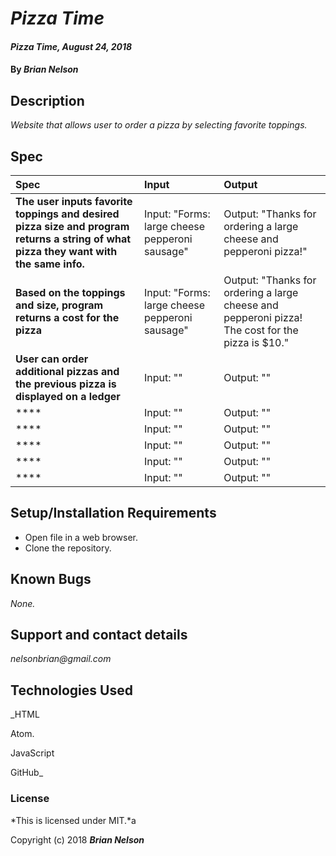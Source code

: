 # _Pizza Time_

#### _Pizza Time, August 24, 2018_

#### By _**Brian Nelson**_

## Description

_Website that allows user to order a pizza by selecting favorite toppings._

## Spec

| Spec | Input | Output |
| :-------------     | :------------- | :------------- |
| **The user inputs favorite toppings and desired pizza size and program returns a string of what pizza they want with the same info.** | Input: "Forms: large cheese pepperoni sausage" | Output: "Thanks for ordering a large cheese and pepperoni pizza!" |
| **Based on the toppings and size, program returns a cost for the pizza** | Input: "Forms: large cheese pepperoni sausage" | Output: "Thanks for ordering a large cheese and pepperoni pizza! The cost for the pizza is $10." |
| **User can order additional pizzas and the previous pizza is displayed on a ledger** | Input: "" | Output: "" |
| **** | Input: "" | Output: "" |
| **** | Input: "" | Output: "" |
| **** | Input: "" | Output: "" |
| **** | Input: "" | Output: "" |
| **** | Input: "" | Output: "" |



## Setup/Installation Requirements

* Open file in a web browser.
* Clone the repository.
## Known Bugs

_None._

## Support and contact details

_nelsonbrian@gmail.com_

## Technologies Used

_HTML

Atom.

JavaScript

GitHub_

### License

*This is licensed under MIT.*a

Copyright (c) 2018 **_Brian Nelson_**

